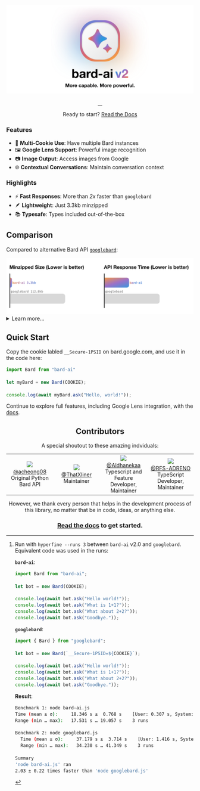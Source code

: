 <picture>

  <source media="(prefers-color-scheme: dark)" srcset="../assets/banner@dark.svg">
  <source media="(prefers-color-scheme: light)" srcset="../assets/banner@light.svg">
  <img alt="bard-ai v2 Banner" src="../assets/banner@light.svg">
</picture>

<p align="center">
  <a aria-label="NPM Version" href="https://www.npmjs.com/package/bard-ai">
    <img alt="" src="https://img.shields.io/npm/v/bard-ai.svg?label=NPM&logo=npm&style=for-the-badge&color=F2984A&logoColor=white">
  </a>
  <a aria-label="NPM Download Count" href="https://www.npmjs.com/package/bard-ai">
    <img alt="" src="https://img.shields.io/npm/dt/bard-ai?label=Downloads&style=for-the-badge&color=D2667B">
  </a>
  <a aria-label="bard-ai Size" href="https://www.npmjs.com/package/bard-ai">
    <img alt="" src="https://img.shields.io/bundlephobia/minzip/bard-ai?style=for-the-badge&color=8B77CD">
  </a>
  <a aria-label="Join the community on Slack" href="https://join.slack.com/t/bard-aiworkspace/shared_invite/zt-1y1g3570m-Hx_N3IShMYBMkR6jpRyRjw">
    <img alt="" src="https://img.shields.io/badge/Slack-339AE0?style=for-the-badge&logo=slack&logoColor=white&label=Community">
  </a>
</p>
<p align="center">
  Ready to start? <a href="https://bard-ai-docs.vercel.app">Read the Docs</a>
</p>

### Features

-   🍪 **Multi-Cookie Use**: Have multiple Bard instances
-   🖼️ **Google Lens Support**: Powerful image recognition
-   📷 **Image Output**: Access images from Google
-   🌐 **Contextual Conversations**: Maintain conversation context

### Highlights

-   ⚡ **Fast Responses**: More than _2x_ faster than `googlebard`
-   🪶 **Lightweight**: Just 3.3kb minzipped
-   📚 **Typesafe**: Types included out-of-the-box

## Comparison

Compared to alternative Bard API [`googlebard`](https://github.com/PawanOsman/GoogleBard):

<picture>

  <source media="(prefers-color-scheme: dark)" srcset="../assets/compare@dark.svg">
  <source media="(prefers-color-scheme: light)" srcset="../assets/compare@light.svg">
  <img alt="bard-ai Compared to GoogleBard" src="../assets/compare@light.svg">
</picture>

<details>
<summary>Learn more...</summary>
<br/>

`bard-ai` surpasses leading competition [GoogleBard by PawanOsman](https://github.com/PawanOsman/GoogleBard) for three key reasons:

#### Size

`bard-ai` is a tiny 3.3kb, approximately 97% smaller than `googlebard`. This leads to faster downloads, and maximum efficiency.

#### Speed

`bard-ai` performs up to a whopping _2.25x faster_ than `googlebard`, when subjected to 4 consecutive requests, as measured with `hyperfine`.[^1]

#### Features

`bard-ai` is updated with the latest and most advanced features available in Google Bard itself, including powerful Image Recognition with Google Lens.

</details>

[^1]:
    Run with `hyperfine --runs 3` between `bard-ai` v2.0 and `googlebard`.
    Equivalent code was used in the runs:

    **`bard-ai`**:

    ```javascript
    import Bard from "bard-ai";

    let bot = new Bard(COOKIE);

    console.log(await bot.ask("Hello world!"));
    console.log(await bot.ask("What is 1+1?"));
    console.log(await bot.ask("What about 2+2?"));
    console.log(await bot.ask("Goodbye."));
    ```

    **`googlebard`**:

    ```javascript
    import { Bard } from "googlebard";

    let bot = new Bard(`__Secure-1PSID=${COOKIE}`);

    console.log(await bot.ask("Hello world!"));
    console.log(await bot.ask("What is 1+1?"));
    console.log(await bot.ask("What about 2+2?"));
    console.log(await bot.ask("Goodbye."));
    ```

    **Result**:

    ```bash
    Benchmark 1: node bard-ai.js
    Time (mean ± σ):     18.346 s ±  0.768 s    [User: 0.307 s, System: 0.067 s]
    Range (min … max):   17.531 s … 19.057 s    3 runs

    Benchmark 2: node googlebard.js
      Time (mean ± σ):     37.179 s ±  3.714 s    [User: 1.416 s, System: 0.191 s]
      Range (min … max):   34.230 s … 41.349 s    3 runs

    Summary
    'node bard-ai.js' ran
    2.03 ± 0.22 times faster than 'node googlebard.js'
    ```


## Quick Start
Copy the cookie labled `__Secure-1PSID` on bard.google.com, and use it in the code here:

```javascript
import Bard from "bard-ai"

let myBard = new Bard(COOKIE);

console.log(await myBard.ask("Hello, world!"));
```

Continue to explore full features, including Google Lens integration, with the [docs](https://bard-ai-docs.vercel.app/).

<h2 align="center">Contributors</h2>
<p align="center">A special shoutout to these amazing indviduals:</p>
<table>
  <tr valign="middle">
    <td width="20%" align="center" rowspan="2" colspan="2">
      <a href="https://github.com/acheong08">
      <img src="https://images.weserv.nl/?url=github.com/acheong08.png?v=4&h=300&w=300&fit=cover&mask=circle&maxage=7d" width="128">
      </a>
      <br>
      <a href="https://github.com/acheong08">@acheong08</a>
      <br>
      Original Python Bard API
    </td>
    <td width="20%" align="center" rowspan="2" colspan="2">
      <a href="https://github.com/thatxliner">
      <img src="https://images.weserv.nl/?url=github.com/thatxliner.png?v=4&h=300&w=300&fit=cover&mask=circle&maxage=7d" width="128">
      </a>
      <br>
      <a href="https://github.com/thatxliner">@ThatXliner</a>
      <br>
      Maintainer
    </td>
    <td width="20%" align="center" rowspan="2" colspan="2">
      <a href="https://github.com/Aldhanekaa">
      <img src="https://images.weserv.nl/?url=github.com/Aldhanekaa.png?v=4&h=300&w=300&fit=cover&mask=circle&maxage=7d" width="128">
      </a>
      <br>
      <a href="https://github.com/Aldhanekaa">@Aldhanekaa</a>
      <br>
      Typescript and Feature Developer, Maintainer
    </td>
    <td width="20%" align="center" rowspan="2" colspan="2">
      <a href="https://github.com/RFS-ADRENO">
      <img src="https://images.weserv.nl/?url=github.com/RFS-ADRENO.png?v=4&h=300&w=300&fit=cover&mask=circle&maxage=7d" width="128">
      </a>
      <br>
      <a href="https://github.com/RFS-ADRENO">@RFS-ADRENO</a>
      <br>
      TypeScript Developer, Maintainer
    </td>
  </tr>
</table>
<p align="center">
  However, we thank every person that helps in the development process of this library, no matter that be in code, ideas, or anything else.
</p>

<h3 align="center">
  <a href="https://bard-ai-docs.vercel.app">Read the docs</a> to get started.
</h3>